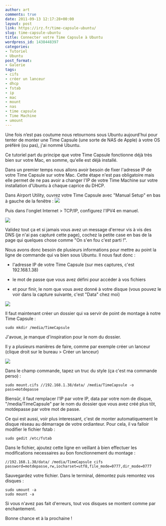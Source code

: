 ```yaml
---
author: art
comments: true
date: 2011-09-13 12:17:28+00:00
layout: post
link: https://irz.fr/time-capsule-ubuntu/
slug: time-capsule-ubuntu
title: Connecter votre Time Capsule à Ubuntu
wordpress_id: 1438448397
categories:
- Tutoriel
- Ubuntu
post_format:
- Galerie
tags:
- cifs
- créer un lanceur
- dhcp
- fstab
- ip
- mac
- mount
- nas
- time capsule
- Time Machine
- umount
---
```


Une fois n’est pas coutume nous retournons sous Ubuntu aujourd'hui pour tenter de monter une Time Capsule (une sorte de NAS de Apple) à votre OS préféré (ou pas), j'ai nommé Ubuntu.

Ce tutoriel part du principe que votre Time Capsule fonctionne déjà très bien sur votre Mac, en somme, qu'elle est déjà installé.

Dans un premier temps nous allons avoir besoin de fixer l'adresse IP de votre Time Capsule sur votre Mac. Cette étape n'est pas obligatoire mais elle permet de ne pas avoir a changer l'IP de votre Time Machine sur votre installation d'Ubuntu à chaque caprice du DHCP.

Dans Airport Utility, ouvrez votre Time Capsule avec "Manual Setup" en bas à gauche de la fenêtre :
![](https://static.irz.fr/2011/09/hiro-2011-09-13-at-12.56.53.png)

Puis dans l'onglet Internet > TCP/IP, configurez l'IPV4 en manuel.

![](https://static.irz.fr/2011/09/hiro-2011-09-13-at-12.47.28.png)

Validez tout ça et si jamais vous avez un message d'erreur vis à vis des DNS (je n'ai pas capturé cette page), cochez la petite case en bas de la page qui quelques chose comme "On s'en fou c'est parti !".

Nous avons donc besoin de plusieurs informations pour mettre au point la ligne de commande qui va bien sous Ubuntu. Il nous faut donc :



	
  * l'adresse IP de votre Time Capsule (sur mes captures, c'est 192.168.1.38)

	
  * le mot de passe que vous avez défini pour accéder à vos fichiers

	
  * et pour finir, le nom que vous avez donné à votre disque (vous pouvez le voir dans la capture suivante, c'est "Data" chez moi)


![](https://static.irz.fr/2011/09/hiro-2011-09-13-at-12.49.11.png)

Il faut maintenant créer un dossier qui va servir de point de montage à notre Time Capsule :

    
    sudo mkdir /media/TimeCapsule


J'avoue, je manque d'inspiration pour le nom du dossier.

Il y a plusieurs manières de faire, comme par exemple créer un lanceur (clique droit sur le bureau > Créer un lanceur)

![](https://static.irz.fr/2011/09/Capture-Creer-lanceur.png)

Dans le champ commande, tapez un truc du style (ça c'est ma commande perso) :

    
    sudo mount.cifs //192.168.1.38/data/ /media/TimeCapsule -o pass=motdepasse


Biensûr, il faut remplacer l'IP par votre IP, data par votre nom de disque, "/media/TimeCapsule" par le nom du dossier que vous avez créé plus tôt, motdepasse par votre mot de passe.

Ce qui est aussi, voir plus interessant, c'est de monter automatiquement le disque réseau au démarrage de votre ordianteur. Pour cela, il va falloir modifier le fichier fstab :

    
    sudo gedit /etc/fstab


Dans le fichier, ajoutez cette ligne en veillant à bien effectuer les modifications necessaires au bon fonctionnement du montage :

    
    //192.168.1.38/data/ /media/TimeCapsule cifs password=motdepasse,rw,iocharset=utf8,file_mode=0777,dir_mode=0777


Sauvegardez votre fichier. Dans le terminal, démontez puis remontez vos disques :

    
    sudo umount -a
    sudo mount -a


Si vous n'avez pas fait d'erreurs, tout vos disques se montent comme par enchantement.

Bonne chance et à la prochaine !
